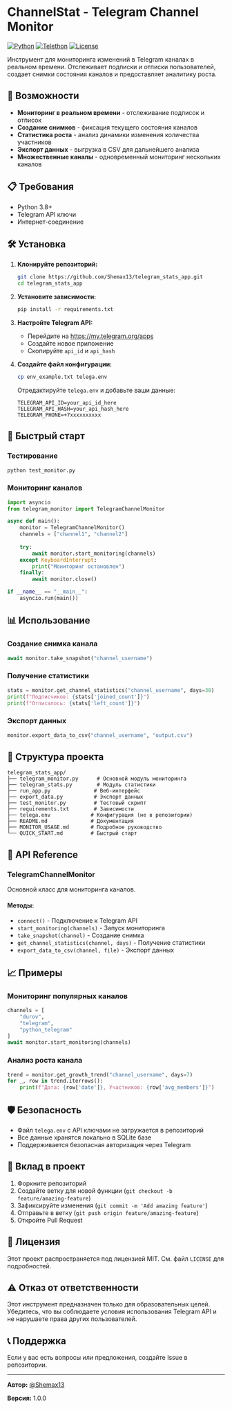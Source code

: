 # ChannelStat - Telegram Channel Monitor

[![Python](https://img.shields.io/badge/Python-3.8+-blue.svg)](https://www.python.org/downloads/)
[![Telethon](https://img.shields.io/badge/Telethon-1.40.0+-green.svg)](https://docs.telethon.dev/)
[![License](https://img.shields.io/badge/License-MIT-yellow.svg)](LICENSE)

Инструмент для мониторинга изменений в Telegram каналах в реальном времени. Отслеживает подписки и отписки пользователей, создает снимки состояния каналов и предоставляет аналитику роста.

## 🚀 Возможности

- **Мониторинг в реальном времени** - отслеживание подписок и отписок
- **Создание снимков** - фиксация текущего состояния каналов
- **Статистика роста** - анализ динамики изменения количества участников
- **Экспорт данных** - выгрузка в CSV для дальнейшего анализа
- **Множественные каналы** - одновременный мониторинг нескольких каналов

## 📋 Требования

- Python 3.8+
- Telegram API ключи
- Интернет-соединение

## 🛠️ Установка

1. **Клонируйте репозиторий:**
   ```bash
   git clone https://github.com/Shemax13/telegram_stats_app.git
   cd telegram_stats_app
   ```

2. **Установите зависимости:**
   ```bash
   pip install -r requirements.txt
   ```

3. **Настройте Telegram API:**
   - Перейдите на https://my.telegram.org/apps
   - Создайте новое приложение
   - Скопируйте `api_id` и `api_hash`

4. **Создайте файл конфигурации:**
   ```bash
   cp env_example.txt telega.env
   ```
   
   Отредактируйте `telega.env` и добавьте ваши данные:
   ```env
   TELEGRAM_API_ID=your_api_id_here
   TELEGRAM_API_HASH=your_api_hash_here
   TELEGRAM_PHONE=+7xxxxxxxxxx
   ```

## 🚀 Быстрый старт

### Тестирование
```bash
python test_monitor.py
```

### Мониторинг каналов
```python
import asyncio
from telegram_monitor import TelegramChannelMonitor

async def main():
    monitor = TelegramChannelMonitor()
    channels = ["channel1", "channel2"]
    
    try:
        await monitor.start_monitoring(channels)
    except KeyboardInterrupt:
        print("Мониторинг остановлен")
    finally:
        await monitor.close()

if __name__ == "__main__":
    asyncio.run(main())
```

## 📊 Использование

### Создание снимка канала
```python
await monitor.take_snapshot("channel_username")
```

### Получение статистики
```python
stats = monitor.get_channel_statistics("channel_username", days=30)
print(f"Подписчиков: {stats['joined_count']}")
print(f"Отписалось: {stats['left_count']}")
```

### Экспорт данных
```python
monitor.export_data_to_csv("channel_username", "output.csv")
```

## 📁 Структура проекта

```
telegram_stats_app/
├── telegram_monitor.py      # Основной модуль мониторинга
├── telegram_stats.py        # Модуль статистики
├── run_app.py              # Веб-интерфейс
├── export_data.py          # Экспорт данных
├── test_monitor.py         # Тестовый скрипт
├── requirements.txt        # Зависимости
├── telega.env             # Конфигурация (не в репозитории)
├── README.md              # Документация
├── MONITOR_USAGE.md       # Подробное руководство
└── QUICK_START.md         # Быстрый старт
```

## 🔧 API Reference

### TelegramChannelMonitor

Основной класс для мониторинга каналов.

#### Методы:
- `connect()` - Подключение к Telegram API
- `start_monitoring(channels)` - Запуск мониторинга
- `take_snapshot(channel)` - Создание снимка
- `get_channel_statistics(channel, days)` - Получение статистики
- `export_data_to_csv(channel, file)` - Экспорт данных

## 📈 Примеры

### Мониторинг популярных каналов
```python
channels = [
    "durov",
    "telegram",
    "python_telegram"
]
await monitor.start_monitoring(channels)
```

### Анализ роста канала
```python
trend = monitor.get_growth_trend("channel_username", days=7)
for _, row in trend.iterrows():
    print(f"Дата: {row['date']}, Участников: {row['avg_members']}")
```

## 🛡️ Безопасность

- Файл `telega.env` с API ключами не загружается в репозиторий
- Все данные хранятся локально в SQLite базе
- Поддерживается безопасная авторизация через Telegram

## 🤝 Вклад в проект

1. Форкните репозиторий
2. Создайте ветку для новой функции (`git checkout -b feature/amazing-feature`)
3. Зафиксируйте изменения (`git commit -m 'Add amazing feature'`)
4. Отправьте в ветку (`git push origin feature/amazing-feature`)
5. Откройте Pull Request

## 📄 Лицензия

Этот проект распространяется под лицензией MIT. См. файл `LICENSE` для подробностей.

## ⚠️ Отказ от ответственности

Этот инструмент предназначен только для образовательных целей. Убедитесь, что вы соблюдаете условия использования Telegram API и не нарушаете права других пользователей.

## 📞 Поддержка

Если у вас есть вопросы или предложения, создайте Issue в репозитории.

---

**Автор:** [@Shemax13](https://github.com/Shemax13)

**Версия:** 1.0.0 